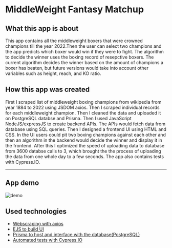 <h1>MiddleWeight Fantasy Matchup</h1>

<h2>What this app is about</h2>
<p>This app contains all the middleweight boxers that were crowned champions till the year 2022.Then the user can select two champions and the app predicts which boxer would win if they were to fight. The algorithm to decide the winner uses the boxing record of resepctive boxers. The current algorithm decides the winner based on the amount of champions a boxer has beaten, but future versions would take into account other variables such as height, reach, and KO ratio.</p>


<h2> How this app was created</h2>
  <p>
 First I scraped list of middleweight boxing champions from wikipedia from year 1884 to 2022 using JSDOM axios. Then I scraped individual records for each middleweight champion. Then I cleaned the data and uploaded it on PostgreSQL databse and Prisma. Then I used JavaScript NodeJS/expressJS to create backend APIs. The APIs would fetch data from database using SQL queries. Then I designed a frontend UI using HTML and CSS. In the UI users could pit two boxing champions against each other and then an algorithm in the backend would decide the winner and display it in the frontend. After this I optimized the speed of uploading data to database from 3600 databse calls to 3, which brought the the process of uploading the data from one whole day to a few seconds. The app also contains tests with Cypress.IO. 
  </p>    
  
  
---

App demo
---
![demo](https://github.com/rk14283/listOfMiddleWeightChampions/assets/59180436/e028b604-ee56-43ff-9c7c-41d16bb4b711)


<h2>Used technologies</h2>
<ul>
<li><a href ="https://github.com/rk14283/listOfMiddleWeightChampions/blob/master/index.js">Webscraping with axios</a></li>
<li><a href="https://github.com/rk14283/listOfMiddleWeightChampions/blob/master/expressJS/views/templates.ejs">EJS to build UI</a></li>
<li><a href ="">Prisma to host and interface with the database(PostgreSQL)<a></li>
<li><a href ="">Automated tests with Cypress.IO<a></li>  
</ul>
  
